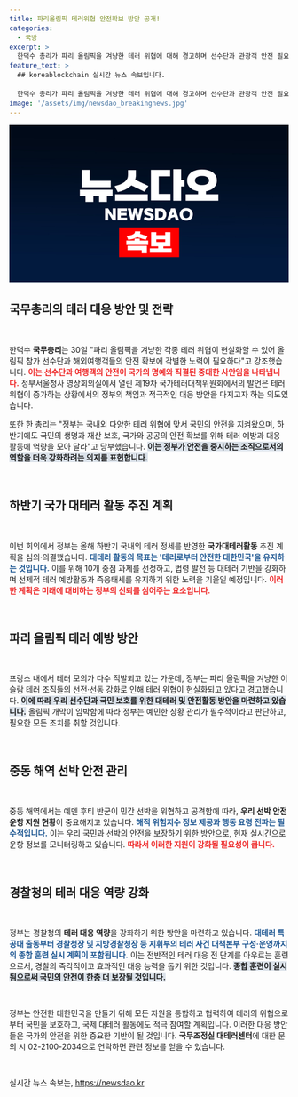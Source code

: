 ```yaml
---
title: 파리올림픽 테러위협 안전확보 방안 공개!
categories:
  - 국방
excerpt: >
  한덕수 총리가 파리 올림픽을 겨냥한 테러 위협에 대해 경고하며 선수단과 관광객 안전 필요성을 강조했습니다. 정부는 대테러 활동을 강화하고 국민의 생명과 재산 보호를 위한 방안을 심의했습니다.
feature_text: >
  ## koreablockchain 실시간 뉴스 속보입니다.

  한덕수 총리가 파리 올림픽을 겨냥한 테러 위협에 대해 경고하며 선수단과 관광객 안전 필요성을 강조했습니다. 정부는 대테러 활동을 강화하고 국민의 생명과 재산 보호를 위한 방안을 심의했습니다.
image: '/assets/img/newsdao_breakingnews.jpg'
---
```


<p><img src="/assets/img/newsdao_breakingnews.jpg" alt="koreablockchain 속보" /></p>

<h2 data-ke-size="size26">국무총리의 테러 대응 방안 및 전략</h2>

<p data-ke-size="size16">&nbsp;</p>

<p>한덕수 <b>국무총리</b>는 30일 "파리 올림픽을 겨냥한 각종 테러 위협이 현실화할 수 있어 올림픽 참가 선수단과 해외여행객들의 안전 확보에 각별한 노력이 필요하다"고 강조했습니다. <b><span style="color: #ee2323;">이는 선수단과 여행객의 안전이 국가의 명예와 직결된 중대한 사안임을 나타냅니다.</span></b> 정부서울청사 영상회의실에서 열린 제19차 국가테러대책위원회에서의 발언은 테러 위협이 증가하는 상황에서의 정부의 책임과 적극적인 대응 방안을 다지고자 하는 의도였습니다.</p>

<p>또한 한 총리는 "정부는 국내외 다양한 테러 위협에 맞서 국민의 안전을 지켜왔으며, 하반기에도 국민의 생명과 재산 보호, 국가와 공공의 안전 확보를 위해 테러 예방과 대응 활동에 역량을 모아 달라"고 당부했습니다. <b><span style="background-color: #21538527;">이는 정부가 안전을 중시하는 조직으로서의 역할을 더욱 강화하려는 의지를 표현합니다.</span></b></p>

<p data-ke-size="size16">&nbsp;</p>

<h2 data-ke-size="size26">하반기 국가 대테러 활동 추진 계획</h2>

<p data-ke-size="size16">&nbsp;</p>

<p>이번 회의에서 정부는 올해 하반기 국내외 테러 정세를 반영한 <b>국가대테러활동</b> 추진 계획을 심의·의결했습니다. <b><span style="color: #1a5490;">대테러 활동의 목표는 '테러로부터 안전한 대한민국'을 유지하는 것입니다.</span></b> 이를 위해 10개 중점 과제를 선정하고, 법령 발전 등 대테러 기반을 강화하며 선제적 테러 예방활동과 즉응태세를 유지하기 위한 노력을 기울일 예정입니다. <b><span style="color: #ee2323;">이러한 계획은 미래에 대비하는 정부의 신뢰를 심어주는 요소입니다.</span></b></p>

<p data-ke-size="size16">&nbsp;</p>

<h2 data-ke-size="size26">파리 올림픽 테러 예방 방안</h2>

<p data-ke-size="size16">&nbsp;</p>

<p>프랑스 내에서 테러 모의가 다수 적발되고 있는 가운데, 정부는 파리 올림픽을 겨냥한 이슬람 테러 조직들의 선전·선동 강화로 인해 테러 위협이 현실화되고 있다고 경고했습니다. <b><span style="background-color: #21538527;">이에 따라 우리 선수단과 국민 보호를 위한 대테러 및 안전활동 방안을 마련하고 있습니다.</span></b> 올림픽 개막이 임박함에 따라 정부는 예민한 상황 관리가 필수적이라고 판단하고, 필요한 모든 조치를 취할 것입니다.</p>

<p data-ke-size="size16">&nbsp;</p>

<h2 data-ke-size="size26">중동 해역 선박 안전 관리</h2>

<p data-ke-size="size16">&nbsp;</p>

<p>중동 해역에서는 예멘 후티 반군이 민간 선박을 위협하고 공격함에 따라, <b>우리 선박 안전운항 지원 현황</b>이 중요해지고 있습니다. <b><span style="color: #1a5490;">해적 위험지수 정보 제공과 행동 요령 전파는 필수적입니다.</span></b> 이는 우리 국민과 선박의 안전을 보장하기 위한 방안으로, 현재 실시간으로 운항 정보를 모니터링하고 있습니다. <b><span style="color: #ee2323;">따라서 이러한 지원이 강화될 필요성이 큽니다.</span></b></p>

<p data-ke-size="size16">&nbsp;</p>

<h2 data-ke-size="size26">경찰청의 테러 대응 역량 강화</h2>

<p data-ke-size="size16">&nbsp;</p>

<p>정부는 경찰청의 <b>테러 대응 역량</b>을 강화하기 위한 방안을 마련하고 있습니다. <b><span style="color: #1a5490;">대테러 특공대 출동부터 경찰청장 및 지방경찰청장 등 지휘부의 테러 사건 대책본부 구성·운영까지의 종합 훈련 실시 계획이 포함됩니다.</span></b> 이는 전반적인 테러 대응 전 단계를 아우르는 훈련으로서, 경찰의 즉각적이고 효과적인 대응 능력을 돕기 위한 것입니다. <b><span style="background-color: #21538527;">종합 훈련이 실시됨으로써 국민의 안전이 한층 더 보장될 것입니다.</span></b></p>

<p data-ke-size="size16">&nbsp;</p>

<p>정부는 안전한 대한민국을 만들기 위해 모든 자원을 통합하고 협력하여 테러의 위협으로부터 국민을 보호하고, 국제 대테러 활동에도 적극 참여할 계획입니다. 이러한 대응 방안들은 국가의 안전을 위한 중요한 기반이 될 것입니다. <b>국무조정실 대테러센터</b>에 대한 문의 시 02-2100-2034으로 연락하면 관련 정보를 얻을 수 있습니다.</p>

<p data-ke-size="size16">&nbsp;</p>
실시간 뉴스 속보는, <a href="https://newsdao.kr" rel="dofollow">https://newsdao.kr</a>


